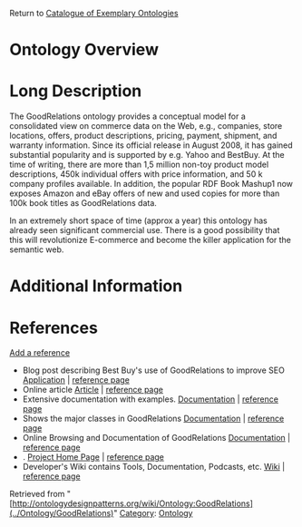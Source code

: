Return to [Catalogue of Exemplary Ontologies](../Ontology/Main "Ontology:Main")



#  Ontology Overview


#  Long Description


The GoodRelations ontology provides a conceptual model for a consolidated view on commerce data on the Web, e.g., companies, store locations, offers, product descriptions, pricing,
payment, shipment, and warranty information. Since its official
release in August 2008, it has gained substantial popularity and is
supported by e.g. Yahoo and BestBuy. At the time of writing,
there are more than 1,5 million non-toy product model
descriptions, 450k individual offers with price information, and 50
k company profiles available. In addition, the popular RDF Book
Mashup1 now exposes Amazon and eBay offers of new and used
copies for more than 100k book titles as GoodRelations data.


In an extremely short space of time (approx a year) this ontology has already seen significant commercial use. There is a good possibility that this will revolutionize E-commerce and become the killer application for the semantic web.



#  Additional Information


  



  




#  References


[Add a reference](index.php@title=Odp%253AAdd_reference&subject=../Ontology/GoodRelations "http://ontologydesignpatterns.org/wiki/index.php?title=Odp:Add_reference&subject=Ontology%3AGoodRelations")



* Blog post describing Best Buy's use of GoodRelations to improve SEO [Application](http://priyankmohan.blogspot.com/2009/12/online-retail-how-best-buy-is-using.html "http://priyankmohan.blogspot.com/2009/12/online-retail-how-best-buy-is-using.html") | [reference page](../Community/References/Best_Buy "Community:References/Best Buy")
* Online article [Article](http://www.solutions-answers-results.com.au/index.php/Ways-to-Improve-Your-Website/How-To-Get-Ranked-Without-Resorting-to-Outdated-SEO-Tactics.html "http://www.solutions-answers-results.com.au/index.php/Ways-to-Improve-Your-Website/How-To-Get-Ranked-Without-Resorting-to-Outdated-SEO-Tactics.html") | [reference page](../Community/References/How_To_Get_Ranked_Without_Resorting_to_Outdated_SEO_Tactics "Community:References/How To Get Ranked Without Resorting to Outdated SEO Tactics")
* Extensive documentation with examples. [Documentation](http://www.heppnetz.de/projects/goodrelations/primer/ "http://www.heppnetz.de/projects/goodrelations/primer/") | [reference page](../Community/References/GoodRelations_Primer_and_User's_Guide "Community:References/GoodRelations Primer and User's Guide")
* Shows the major classes in GoodRelations [Documentation](http://lists.w3.org/Archives/Public/public-lod/2009Jul/att-0192/goodrelations-UML-2009-07-18.pdf "http://lists.w3.org/Archives/Public/public-lod/2009Jul/att-0192/goodrelations-UML-2009-07-18.pdf") | [reference page](../Community/References/Ontology_overview_-_UML_Class_Diagram "Community:References/Ontology overview - UML Class Diagram")
* Online Browsing and Documentation of GoodRelations [Documentation](http://purl.org/goodrelations/v1.html "http://purl.org/goodrelations/v1.html") | [reference page](../Community/References/Online_Browsing_and_Documentation_of_GoodRelations "Community:References/Online Browsing and Documentation of GoodRelations")
* . [Project Home Page](http://purl.org/goodrelations/ "http://purl.org/goodrelations/") | [reference page](../Community/References/GR_Home_Page "Community:References/GR Home Page")
* Developer's Wiki contains Tools, Documentation, Podcasts, etc. [Wiki](http://www.ebusiness-unibw.org/wiki/GoodRelations "http://www.ebusiness-unibw.org/wiki/GoodRelations") | [reference page](../Community/References/Additional_Information_and_Resources "Community:References/Additional Information and Resources")




Retrieved from "[http://ontologydesignpatterns.org/wiki/Ontology:GoodRelations](../Ontology/GoodRelations)"
 [Category](http://ontologydesignpatterns.org/wiki/Special:Categories "Special:Categories"): [Ontology](../Category/Ontology "Category:Ontology")